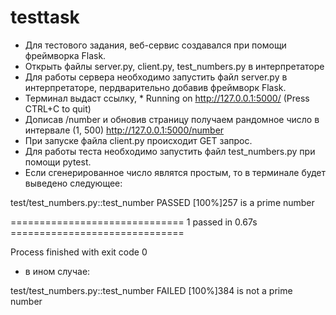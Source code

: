 # testtask
* Для тестового задания, веб-сервис создавался при помощи фреймворка Flask.
* Открыть файлы server.py, client.py, test_numbers.py в интерпретаторе
* Для работы сервера необходимо запустить файл server.py в интерпретаторе, пердварительно добавив фреймворк Flask.
* Терминал выдаст ссылку, * Running on http://127.0.0.1:5000/ (Press CTRL+C to quit) 
* Дописав /number и обновив страницу получаем рандомное число в интервале (1, 500) http://127.0.0.1:5000/number
* При запуске файла client.py происходит GET запрос.
* Для работы теста необходимо запустить файл test_numbers.py при помощи pytest.
* Если сгенерированное число являтся простым, то в терминале будет выведено следующее:

 test/test_numbers.py::test_number PASSED                                 [100%]257 is a prime number

============================== 1 passed in 0.67s ==============================

Process finished with exit code 0

* в ином случае:

test/test_numbers.py::test_number FAILED                                 [100%]384 is not a prime number
